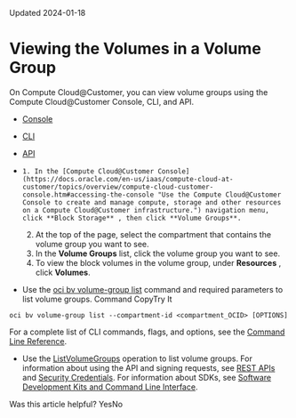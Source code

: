Updated 2024-01-18
# Viewing the Volumes in a Volume Group
On Compute Cloud@Customer, you can view volume groups using the Compute Cloud@Customer Console, CLI, and API.
  * [Console](https://docs.oracle.com/en-us/iaas/compute-cloud-at-customer/topics/block/viewing-the-volumes-in-a-volume-group.htm)
  * [CLI](https://docs.oracle.com/en-us/iaas/compute-cloud-at-customer/topics/block/viewing-the-volumes-in-a-volume-group.htm)
  * [API](https://docs.oracle.com/en-us/iaas/compute-cloud-at-customer/topics/block/viewing-the-volumes-in-a-volume-group.htm)


  *     1. In the [Compute Cloud@Customer Console](https://docs.oracle.com/en-us/iaas/compute-cloud-at-customer/topics/overview/compute-cloud-customer-console.htm#accessing-the-console "Use the Compute Cloud@Customer Console to create and manage compute, storage and other resources on a Compute Cloud@Customer infrastructure.") navigation menu, click **Block Storage** , then click **Volume Groups**.
    2. At the top of the page, select the compartment that contains the volume group you want to see.
    3. In the **Volume Groups** list, click the volume group you want to see.
    4. To view the block volumes in the volume group, under **Resources** , click **Volumes**.
  * Use the [oci bv volume-group list](https://docs.oracle.com/iaas/tools/oci-cli/latest/oci_cli_docs/cmdref/bv/volume-group/list.html) command and required parameters to list volume groups.
Command
CopyTry It
```
oci bv volume-group list --compartment-id <compartment_OCID> [OPTIONS]
```

For a complete list of CLI commands, flags, and options, see the [Command Line Reference](https://docs.oracle.com/iaas/tools/oci-cli/latest/oci_cli_docs/index.html).
  * Use the [ListVolumeGroups](https://docs.oracle.com/iaas/api/#/en/iaas/latest/VolumeGroup/ListVolumeGroups) operation to list volume groups.
For information about using the API and signing requests, see [REST APIs](https://docs.oracle.com/iaas/Content/API/Concepts/usingapi.htm#REST_APIs) and [Security Credentials](https://docs.oracle.com/iaas/Content/General/Concepts/credentials.htm). For information about SDKs, see [Software Development Kits and Command Line Interface](https://docs.oracle.com/iaas/Content/API/Concepts/sdks.htm#Software_Development_Kits_and_Command_Line_Interface).


Was this article helpful?
YesNo

